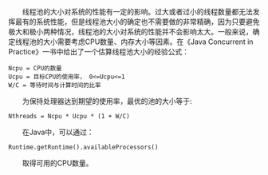 &emsp;&emsp;线程池的大小对系统的性能有一定的影响。过大或者过小的线程数量都无法发挥最有的系统性能，但是线程池大小的确定也不需要做的非常精确，因为只要避免极大和极小两种情况，线程池的大小对系统的性能并不会影响太大。一般来说，确定线程池的大小需要考虑CPU数量、内存大小等因素。在《Java Concurrent in Practice》一书中给出了一个估算线程池大小的经验公式：
```
Ncpu = CPU的数量
Ucpu = 目标CPU的使用率， 0<=Ucpu<=1
W/C = 等待时间与计算时间的比率
```
&emsp;&emsp;为保持处理器达到期望的使用率，最优的池的大小等于:
```
Nthreads = Ncpu * Ucpu * (1 + W/C)
```

&emsp;&emsp;在Java中，可以通过：
```
Runtime.getRuntime().availableProcessors()
```

&emsp;&emsp;取得可用的CPU数量。

